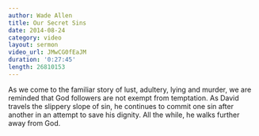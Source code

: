 ```yaml
---
author: Wade Allen
title: Our Secret Sins
date: 2014-08-24
category: video
layout: sermon
video_url: JMwCG0fEaJM
duration: '0:27:45'
length: 26810153
---
```


As we come to the familiar story of lust, adultery, lying and murder, we are reminded that God followers are not exempt from temptation. As David travels the slippery slope of sin, he continues to commit one sin after another in an attempt to save his dignity. All the while, he walks further away from God. 
